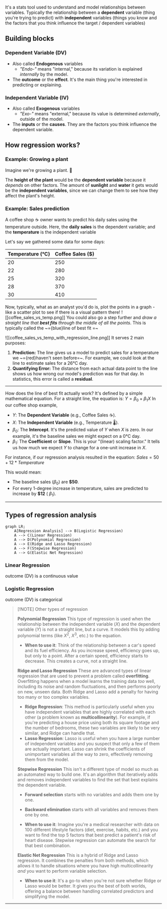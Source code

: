 It's a stats tool used to understand and model relationships between variables.
Typically the relationship between a **dependent** variable (thing you're trying to predict) with **independent** variables (things you know and the factors that you think influence the target / dependent variables)

## Building blocks
### Dependent Variable (DV)
- Also called **Endogenous** variables
	- _"Endo-"_ means "internal," because its variation is explained _internally_ by the model.
- The **outcome** or the **effect**. It's the main thing you're interested in predicting or explaining.
### Independent Variable (IV)
- Also called **Exogenous** variables
	- _"Exo-"_ means "external," because its value is determined _externally_, outside of the model.
- The **inputs** or the **causes**. They are the factors you think influence the dependent variable.


## How regression works?
### Example: Growing a plant
Imagine we're growing a plant. 🌱

The **height of the plant** would be the **dependent variable** because it _depends_ on other factors. The amount of **sunlight** and **water** it gets would be the **independent variables**, since we can change them to see how they affect the plant's height.

### Example: Sales prediction
A coffee shop :coffee: owner wants to predict his daily sales using the temperature outside.
Here, the **daily sales** is the dependent variable; and the **temperature** is the independent variable

Let's say we gathered some data for some days:

| Temperature (°C) | Coffee Sales ($) |
| ---------------- | ---------------- |
| 20               | 250              |
| 22               | 280              |
| 25               | 320              |
| 28               | 370              |
| 30               | 410              |

Now, typically, what as an analyst you'd do is, plot the points in a graph - like a scatter plot to see if there is a visual pattern there!
![[coffee_sales_vs_temp.png]]
You could also go a step further and _draw a straight line that **best fits** through the middle of all the points_. This is typically called the ~={blue}line of best fit =~

![[coffee_sales_vs_temp_with_regression_line.png]]
It serves 2 main purposes:
1. **Prediction:** The line gives us a model to predict sales for a temperature we ~={red}haven't seen before=~. For example, we could look at the line to estimate sales for a 26°C day.
2. **Quantifying Error:** The distance from each actual data point to the line shows us how wrong our model's prediction was for that day. In statistics, this error is called a **residual**.

---

How does the line of best fit actually work? It's defined by a simple mathematical equation. For a straight line, the equation is:
$Y=\beta_0 + \beta_1 ​X$
In our coffee shop example, 
- $Y$: The **Dependent Variable** (e.g., Coffee Sales ☕).
- $X$: The **Independent Variable** (e.g., Temperature 🌡️).
- $\beta_0$​: The **Intercept**. It's the predicted value of $Y$ when $X$ is zero.
	In our example, it's the baseline sales we might expect on a 0°C day.
- $\beta_1$​: The **Coefficient** or **Slope**. This is your "(linear) scaling factor." It tells us how much we expect $Y$ to change for a one-unit increase in $X$.

For instance, if our regression analysis resulted in the equation: 
$Sales = 50 + 12 * Temperature$

This would mean:
- The baseline sales ($\beta_0$​) are **$50**.
- For every 1-degree increase in temperature, sales are predicted to increase by **$12** ( $\beta_1$).

---

## Types of regression analysis

```mermaid
graph LR;
    A[Regression Analysis] --> B(Logistic Regression)
    A --> C(Linear Regression)
    A --> D(Polynomial Regression)
    A --> E(Ridge and Lasso Regression)
    A --> F(Stepwise Regression)
    A --> G(Elastic Net Regression)
```

### Linear Regression
outcome (DV) is a continuous value

### Logistic Regression
outcome (DV) is categorical

> [!NOTE] Other types of regression
>
> **Polynomial Regression**
This type of regression is used when the relationship between the independent variable ($X$) and the dependent variable ($Y$) is not a straight line, but a curve. It models this by adding polynomial terms (like $X^2$, $X^3$, etc.) to the equation.
>
> * **When to use it**: Think of the relationship between a car's speed and its fuel efficiency. As you increase speed, efficiency goes up, but only to a point. After a certain speed, efficiency starts to decrease. This creates a curve, not a straight line.
>
>
> **Ridge and Lasso Regression**
These are advanced types of linear regression that are used to prevent a problem called **overfitting**. Overfitting happens when a model learns the training data *too* well, including its noise and random fluctuations, and then performs poorly on new, unseen data. Both Ridge and Lasso add a penalty for having too many or too complex variables.
>
> * **Ridge Regression**: This method is particularly useful when you have independent variables that are highly correlated with each other (a problem known as **multicollinearity**). For example, if you're predicting a house price using both its square footage and the number of bedrooms, these two variables are likely to be very similar, and Ridge can handle that.
> * **Lasso Regression**: Lasso is useful when you have a large number of independent variables and you suspect that only a few of them are actually important. Lasso can shrink the coefficients of unimportant variables all the way to zero, effectively removing them from the model.
>
>
>
> **Stepwise Regression**
This isn't a different type of model so much as an automated way to build one. It's an algorithm that iteratively adds and removes independent variables to find the set that best explains the dependent variable.
>
> * **Forward selection** starts with no variables and adds them one by one.
> * **Backward elimination** starts with all variables and removes them one by one.
> 
> * **When to use it**: Imagine you're a medical researcher with data on 100 different lifestyle factors (diet, exercise, habits, etc.) and you want to find the top 5 factors that best predict a patient's risk of heart disease. Stepwise regression can automate the search for that best combination.
>
> **Elastic Net Regression**
This is a hybrid of Ridge and Lasso regression. It combines the penalties from both methods, which allows it to handle situations where you have high multicollinearity *and* you want to perform variable selection.
>
> * **When to use it**: It's a go-to when you're not sure whether Ridge or Lasso would be better. It gives you the best of both worlds, offering a balance between handling correlated predictors and simplifying the model.

---
